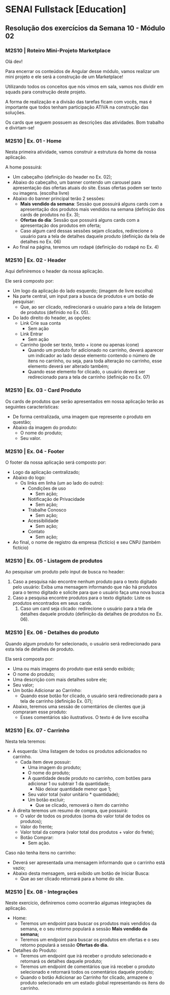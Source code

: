 # SENAI Fullstack [Education]

## Resolução dos exercícios da Semana 10 - Módulo 02

### M2S10 | Roteiro Mini-Projeto Marketplace

Olá dev!

Para encerrar os conteúdos de Angular desse módulo, vamos realizar um mini projeto e ele será a construção de um Marketplace!

Utilizando todos os conceitos que nós vimos em sala, vamos nos dividir em squads para construção deste projeto.

A forma de realização e a divisão das tarefas ficam com vocês, mas é importante que todos tenham participação ATIVA na construção das soluções.

Os cards que seguem possuem as descrições das atividades.
Bom trabalho e divirtam-se!

### M2S10 | Ex. 01 - Home

Nesta primeira atividade, vamos construir a estrutura da home da nossa aplicação.

A home possuirá:

- Um cabeçalho (definição do header no Ex. 02);
- Abaixo do cabeçalho, um banner contendo um carousel para apresentação das ofertas atuais do site. Essas ofertas podem ser texto ou imagens. (escolha livre)
- Abaixo do banner principal terão 2 sessões:
  - **Mais vendido da semana**: Sessão que possuirá alguns cards com a apresentação dos produtos mais vendidos na semana (definição dos cards de produtos no Ex. 3);
  - **Ofertas do dia**: Sessão que possuirá alguns cards com a apresentação dos produtos em oferta;
  - Caso algum card dessas sessões sejam clicados, redirecione o usuário para a tela de detalhes daquele produto (definição da tela de detalhes no Ex. 06)
- Ao final na página, teremos um rodapé (definição do rodapé no Ex. 4)

### M2S10 | Ex. 02 - Header

Aqui definiremos o header da nossa aplicação.

Ele será composto por:

- Um logo da aplicação do lado esquerdo; (imagem de livre escolha)
- Na parte central, um input para a busca de produtos e um botão de pesquisar:
  - Que, ao ser clicado, redirecionará o usuário para a tela de listagem de produtos (definido no Ex. 05).
- Do lado direito do header, as opções:
  - Link Crie sua conta
    - Sem ação
  - Link Entrar
    - Sem ação
  - Carrinho (pode ser texto, texto + ícone ou apenas ícone)
    - Quando um produto for adicionado no carrinho, deverá aparecer um indicador ao lado desse elemento contendo o número de itens no carrinho, ou seja, para toda alteração no carrinho, esse elemento deverá ser alterado também;
    - Quando esse elemento for clicado, o usuário deverá ser redirecionado para a tela de carrinho (definição no Ex. 07)

### M2S10 | Ex. 03 - Card Produto

Os cards de produtos que serão apresentados em nossa aplicação terão as seguintes características:

- De forma centralizada, uma imagem que represente o produto em questão;
- Abaixo da imagem do produto:
  - O nome do produto;
  - Seu valor.

### M2S10 | Ex. 04 - Footer

O footer da nossa aplicação será composto por:

- Logo da aplicação centralizado;
- Abaixo do logo:
  - Os links em linha (um ao lado do outro):
    - Condições de uso
      - Sem ação;
    - Notificação de Privacidade
      - Sem ação;
    - Trabalhe Conosco
      - Sem ação;
    - Acessibilidade
      - Sem ação;
    - Contato
      - Sem ação;
- Ao final, o nome de registro da empresa (fictício) e seu CNPJ (também fictício)

### M2S10 | Ex. 05 - Listagem de produtos

Ao pesquisar um produto pelo input de busca no header:

1. Caso a pesquisa não encontre nenhum produto para o texto digitado pelo usuário: Exiba uma mensagem informando que não há produtos para o termo digitado e solicite para que o usuário faça uma nova busca
2. Caso a pesquisa encontre produtos para o texto digitado: Liste os produtos encontrados em seus cards.
   1. Caso um card seja clicado: redirecione o usuário para a tela de detalhes daquele produto (definição da detalhes de produtos no Ex. 06).

### M2S10 | Ex. 06 - Detalhes do produto

Quando algum produto for selecionado, o usuário será redirecionado para esta tela de detalhes de produto.

Ela será composta por:

- Uma ou mais imagens do produto que está sendo exibido;
- O nome do produto;
- Uma descrição com mais detalhes sobre ele;
- Seu valor;
- Um botão Adicionar ao Carrinho:
  - Quando esse botão for clicado, o usuário será redirecionado para a tela de carrinho (definição Ex. 07);
- Abaixo, teremos uma sessão de comentários de clientes que já compraram esse produto:
  - Esses comentários são ilustrativos. O texto é de livre escolha

### M2S10 | Ex. 07 - Carrinho

Nesta tela teremos:

- À esquerda: Uma listagem de todos os produtos adicionados no carrinho.
  - Cada item deve possuir:
    - Uma imagem do produto;
    - O nome do produto;
    - A quantidade desde produto no carrinho, com botões para adicionar 1 ou subtrair 1 da quantidade;
      - Não deixar quantidade menor que 1;
    - Seu valor total (valor unitário \* quantidade);
    - Um botão excluir;
      - Que se clicado, removerá o item do carrinho
- À direita teremos um resumo de compra, que possuirá:
  - O valor de todos os produtos (soma do valor total de todos os produtos);
  - Valor do frente;
  - Valor total da compra (valor total dos produtos + valor do frete);
  - Botão Comprar:
    - Sem ação.

Caso não tenha itens no carrinho:

- Deverá ser apresentada uma mensagem informando que o carrinho está vazio;
- Abaixo desta mensagem, será exibido um botão de Iniciar Busca:
  - Que ao ser clicado retornará para a home do site.

### M2S10 | Ex. 08 - Integrações

Neste exercício, definiremos como ocorrerão algumas integrações da aplicação.

- Home:
  - Teremos um endpoint para buscar os produtos mais vendidos da semana, e o seu retorno populará a sessão **Mais vendido da semana;**
  - Teremos um endpoint para buscar os produtos em ofertas e o seu retorno populará a sessão **Ofertas do dia.**
- Detalhes do Produto:
  - Teremos um endpoint que irá receber o produto selecionado e retornará os detalhes daquele produto;
  - Teremos um endpoint de comentários que irá receber o produto selecionado e retornará todos os comentários daquele produto;
  - Quando o botão Adicionar ao Carrinho for clicado, armazene o produto selecionado em um estado global representando os itens do carrinho.
